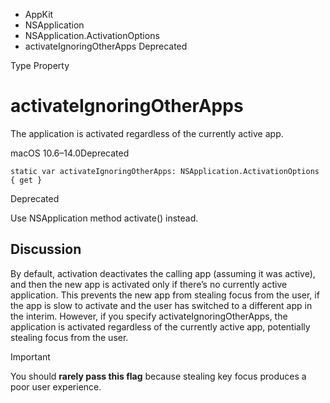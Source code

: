 

- AppKit
- NSApplication
- NSApplication.ActivationOptions
-  activateIgnoringOtherApps Deprecated

Type Property

# activateIgnoringOtherApps

The application is activated regardless of the currently active app.

macOS 10.6–14.0Deprecated

``` source
static var activateIgnoringOtherApps: NSApplication.ActivationOptions { get }
```

Deprecated

Use NSApplication method activate() instead.

## Discussion

By default, activation deactivates the calling app (assuming it was active), and then the new app is activated only if there’s no currently active application. This prevents the new app from stealing focus from the user, if the app is slow to activate and the user has switched to a different app in the interim. However, if you specify activateIgnoringOtherApps, the application is activated regardless of the currently active app, potentially stealing focus from the user.

Important

You should **rarely pass this flag** because stealing key focus produces a poor user experience.

